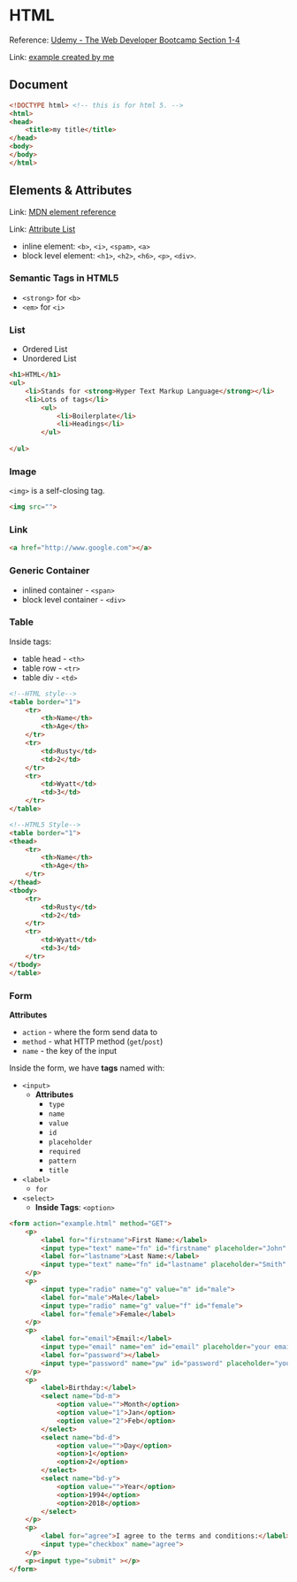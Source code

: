 <extoc></extoc>

# HTML

Reference: [Udemy - The Web Developer Bootcamp Section 1-4](https://www.udemy.com/the-web-developer-bootcamp/learn/v4/content)

Link: [example created by me](example.html)

## Document
```html
<!DOCTYPE html> <!-- this is for html 5. -->
<html>
<head>
    <title>my title</title>
</head>
<body>
</body>
</html>
```

## Elements & Attributes

Link: [MDN element reference](https://developer.mozilla.org/en-US/docs/Web/HTML/Element)

Link: [Attribute List](https://developer.mozilla.org/en-US/docs/Web/HTML/Attributes)


- inline element: `<b>`, `<i>`, `<spam>`, `<a>`
- block level element: `<h1>`, `<h2>`, `<h6>`, `<p>`, `<div>`.

### Semantic Tags in HTML5

- `<strong>` for `<b>`
- `<em>` for `<i>`

### List

- Ordered List
- Unordered List

```html
<h1>HTML</h1>
<ul>
	<li>Stands for <strong>Hyper Text Markup Language</strong></li>
	<li>Lots of tags</li>
		<ul>
			<li>Boilerplate</li>
			<li>Headings</li>
		</ul>
	
</ul>
```

### Image

`<img>` is a self-closing tag.

```html
<img src="">
```

### Link

```html
<a href="http://www.google.com"></a>
```

### Generic Container

- inlined container - `<span>`
- block level container - `<div>`

### Table

Inside tags:

- table head - `<th>`
- table row - `<tr>`
- table div - `<td>`

```html
<!--HTML style-->
<table border="1">
	<tr>
		<th>Name</th>
		<th>Age</th>
	</tr>
	<tr>
		<td>Rusty</td>
		<td>2</td>
	</tr>
	<tr>
		<td>Wyatt</td>
		<td>3</td>
	</tr>
</table>

<!--HTML5 Style-->
<table border="1">
<thead>
	<tr>
		<th>Name</th>
		<th>Age</th>
	</tr>
</thead>
<tbody>
	<tr>
		<td>Rusty</td>
		<td>2</td>
	</tr>
	<tr>
		<td>Wyatt</td>
		<td>3</td>
	</tr>
</tbody>
</table>
```

### Form

__Attributes__

- `action` - where the form send data to
- `method` - what HTTP method (`get`/`post`)
- `name` - the key of the input


Inside the form, we have __tags__ named with:

- `<input>`
    - **Attributes**
        - `type`
        - `name`
        - `value`
        - `id`
        - `placeholder`
        - `required`
        - `pattern`
        - `title`
- `<label>`
    - `for`
- `<select>`
    - **Inside Tags**: `<option>`

```html
<form action="example.html" method="GET">
	<p>
		<label for="firstname">First Name:</label>
		<input type="text" name="fn" id="firstname" placeholder="John" required="">
		<label for="lastname">Last Name:</label>
		<input type="text" name="fn" id="lastname" placeholder="Smith" required="">
	</p>
	<p>
		<input type="radio" name="g" value="m" id="male">
		<label for="male">Male</label>
		<input type="radio" name="g" value="f" id="female">
		<label for="female">Female</label>
	</p>
	<p>
		<label for="email">Email:</label>
		<input type="email" name="em" id="email" placeholder="your email" required>
		<label for="password"></label>
		<input type="password" name="pw" id="password" placeholder="your password" required title="None Empty Chars 3-6" minlength="3" maxlength="6" pattern="\w{2,}">
	</p>
	<p>
		<label>Birthday:</label>
		<select name="bd-m">
			<option value="">Month</option>
			<option value="1">Jan</option>
			<option value="2">Feb</option>
		</select>
		<select name="bd-d">
			<option value="">Day</option>
			<option>1</option>
			<option>2</option>
		</select>
		<select name="bd-y">
			<option value="">Year</option>
			<option>1994</option>
			<option>2018</option>
		</select>
	</p>
	<p>
		<label for="agree">I agree to the terms and conditions:</label>
		<input type="checkbox" name="agree">
	</p>
	<p><input type="submit" ></p>
</form>
```

